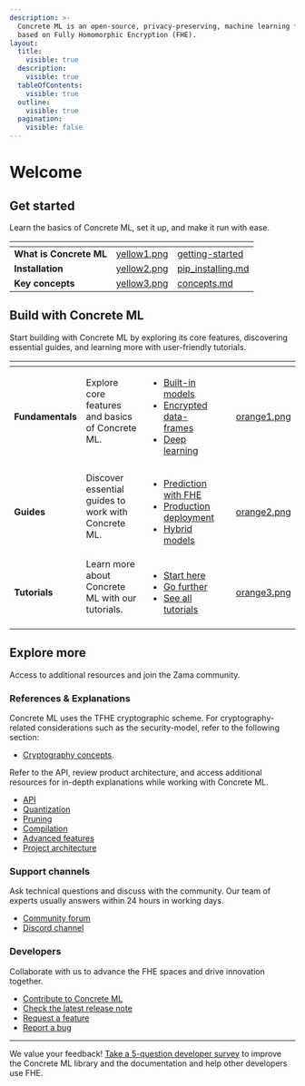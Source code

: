 ```yaml
---
description: >-
  Concrete ML is an open-source, privacy-preserving, machine learning framework
  based on Fully Homomorphic Encryption (FHE).
layout:
  title:
    visible: true
  description:
    visible: true
  tableOfContents:
    visible: true
  outline:
    visible: true
  pagination:
    visible: false
---
```


# Welcome

## Get started

Learn the basics of Concrete ML, set it up, and make it run with ease.

<table data-view="cards"><thead><tr><th></th><th data-hidden data-card-cover data-type="files"></th><th data-hidden data-card-target data-type="content-ref"></th></tr></thead><tbody><tr><td><strong>What is Concrete ML</strong></td><td><a href=".gitbook/assets/yellow1.png">yellow1.png</a></td><td><a href="getting-started/">getting-started</a></td></tr><tr><td><strong>Installation</strong></td><td><a href=".gitbook/assets/yellow2.png">yellow2.png</a></td><td><a href="getting-started/pip_installing.md">pip_installing.md</a></td></tr><tr><td><strong>Key concepts</strong></td><td><a href=".gitbook/assets/yellow3.png">yellow3.png</a></td><td><a href="getting-started/concepts.md">concepts.md</a></td></tr></tbody></table>

## Build with Concrete ML

Start building with Concrete ML by exploring its core features, discovering essential guides, and learning more with user-friendly tutorials.

<table data-view="cards"><thead><tr><th></th><th></th><th></th><th data-hidden data-card-target data-type="content-ref"></th><th data-hidden data-card-cover data-type="files"></th></tr></thead><tbody><tr><td><strong>Fundamentals</strong></td><td>Explore core features and basics of Concrete ML.<br><br></td><td><ul><li><a href="tutorials/ml_examples.md">Built-in models</a></li><li><a href="built-in-models/encrypted_dataframe.md">Encrypted data-frames</a></li><li><a href="tutorials/dl_examples.md">Deep learning</a></li></ul></td><td></td><td><a href=".gitbook/assets/orange1.png">orange1.png</a></td></tr><tr><td><strong>Guides</strong></td><td>Discover essential guides to work with Concrete ML.<br><br></td><td><ul><li><a href="guides/prediction_with_fhe.md">Prediction with FHE</a></li><li><a href="guides/client_server.md">Production deployment</a></li><li><a href="guides/hybrid-models.md">Hybrid models</a></li></ul></td><td></td><td><a href=".gitbook/assets/orange2.png">orange2.png</a></td></tr><tr><td><strong>Tutorials</strong></td><td>Learn more about Concrete ML with our tutorials.<br><br></td><td><ul><li><a href="tutorials/showcase.md#start-here">Start here</a></li><li><a href="tutorials/showcase.md#go-further">Go further</a></li><li><a href="tutorials/showcase.md">See all tutorials</a></li></ul></td><td></td><td><a href=".gitbook/assets/orange3.png">orange3.png</a></td></tr></tbody></table>

## Explore more

Access to additional resources and join the Zama community.

### References & Explanations

Concrete ML uses the TFHE cryptographic scheme. For cryptography-related considerations such as the security-model, refer to the following section:

- [Cryptography concepts](getting-started/concepts.md#cryptography-concepts).

Refer to the API, review product architecture, and access additional resources for in-depth explanations while working with Concrete ML.

- [API](references/api/README.md)
- [Quantization](explanations/quantization.md)
- [Pruning](explanations/pruning.md)
- [Compilation](explanations/compilation.md)
- [Advanced features](explanations/advanced_features.md)
- [Project architecture](explanations/inner-workings/)

### Support channels

Ask technical questions and discuss with the community. Our team of experts usually answers within 24 hours in working days.

- [Community forum](https://community.zama.ai/c/concrete-ml/8)
- [Discord channel](https://discord.fhe.org/)

### Developers

Collaborate with us to advance the FHE spaces and drive innovation together.

- [Contribute to Concrete ML](developer/contributing.md)
- [Check the latest release note](https://github.com/zama-ai/concrete-ml/releases)
- [Request a feature](https://github.com/zama-ai/concrete-ml/issues/new?assignees=&labels=feature&projects=&template=feature_request.md)
- [Report a bug](https://github.com/zama-ai/concrete-ml/issues/new?assignees=&labels=bug&projects=&template=bug_report.md)

______________________________________________________________________

We value your feedback! [Take a 5-question developer survey](http://zama.ai/developer-survey) to improve the Concrete ML library and the documentation and help other developers use FHE.
